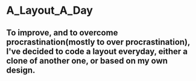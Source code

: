 # A_Layout_A_Day

## To improve, and to overcome procrastination(mostly to over procrastination), I've decided to code a layout everyday, either a clone of another one, or based on my own design.
